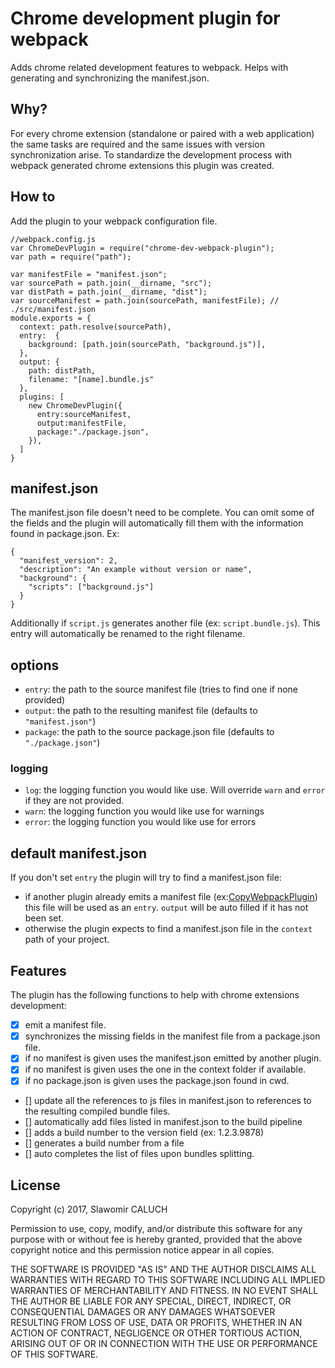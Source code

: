 # Chrome development plugin for webpack

Adds chrome related development features to webpack. Helps with generating and synchronizing the manifest.json.

## Why?
For every chrome extension (standalone or paired with a web application) the same tasks are required and the same issues with version synchronization arise.
To standardize the development process with webpack generated chrome extensions this plugin was created.

## How to
Add the plugin to your webpack configuration file.

    //webpack.config.js
    var ChromeDevPlugin = require("chrome-dev-webpack-plugin");
    var path = require("path");

    var manifestFile = "manifest.json";
    var sourcePath = path.join(__dirname, "src");
    var distPath = path.join(__dirname, "dist");
    var sourceManifest = path.join(sourcePath, manifestFile); // ./src/manifest.json
    module.exports = {
      context: path.resolve(sourcePath),
      entry:  {
        background: [path.join(sourcePath, "background.js")],
      },
      output: {
        path: distPath,
        filename: "[name].bundle.js"
      },
      plugins: [
        new ChromeDevPlugin({
          entry:sourceManifest,
          output:manifestFile,
          package:"./package.json",
        }),
      ]
    }

## manifest.json
The manifest.json file doesn't need to be complete. You can omit some of the fields and the plugin will automatically fill them with the information found in package.json.
Ex:

    {
      "manifest_version": 2,
      "description": "An example without version or name",
      "background": {
        "scripts": ["background.js"]
      }
    }

Additionally if `script.js` generates another file (ex: `script.bundle.js`). This entry will automatically be renamed to the right filename.

## options

 - `entry`: the path to the source manifest file (tries to find one if none provided)
 - `output`: the path to the resulting manifest file (defaults to `"manifest.json"`)
 - `package`: the path to the source package.json file (defaults to `"./package.json"`)

### logging

 - `log`: the logging function you would like use. Will override `warn` and `error` if they are not provided.
 - `warn`: the logging function you would like use for warnings
 - `error`: the logging function you would like use for errors


## default manifest.json
If you don't set `entry` the plugin will try to find a manifest.json file:

- if another plugin already emits a manifest file (ex:[CopyWebpackPlugin](https://github.com/kevlened/copy-webpack-plugin)) this file will be used as an `entry`. `output` will be auto filled if it has not been set.
- otherwise the plugin expects to find a manifest.json file in the `context` path of your project.

## Features 
The plugin has the following functions to help with chrome extensions development:

- [x] emit a manifest file.
- [x] synchronizes the missing fields in the manifest file from a package.json file.
- [x] if no manifest is given uses the manifest.json emitted by another plugin.
- [x] if no manifest is given uses the one in the context folder if available.
- [x] if no package.json is given uses the package.json found in cwd.
- [] update all the references to js files in manifest.json to references to the resulting compiled bundle files.
- [] automatically add files listed in manifest.json to the build pipeline
- [] adds a build number to the version field (ex: 1.2.3.9878)
- [] generates a build number from a file
- [] auto completes the list of files upon bundles splitting.

## License

Copyright (c) 2017, Slawomir CALUCH

Permission to use, copy, modify, and/or distribute this software for any purpose with or without fee is hereby granted, provided that the above copyright notice and this permission notice appear in all copies.

THE SOFTWARE IS PROVIDED "AS IS" AND THE AUTHOR DISCLAIMS ALL WARRANTIES WITH REGARD TO THIS SOFTWARE INCLUDING ALL IMPLIED WARRANTIES OF MERCHANTABILITY AND FITNESS. IN NO EVENT SHALL THE AUTHOR BE LIABLE FOR ANY SPECIAL, DIRECT, INDIRECT, OR CONSEQUENTIAL DAMAGES OR ANY DAMAGES WHATSOEVER RESULTING FROM LOSS OF USE, DATA OR PROFITS, WHETHER IN AN ACTION OF CONTRACT, NEGLIGENCE OR OTHER TORTIOUS ACTION, ARISING OUT OF OR IN CONNECTION WITH THE USE OR PERFORMANCE OF THIS SOFTWARE.
